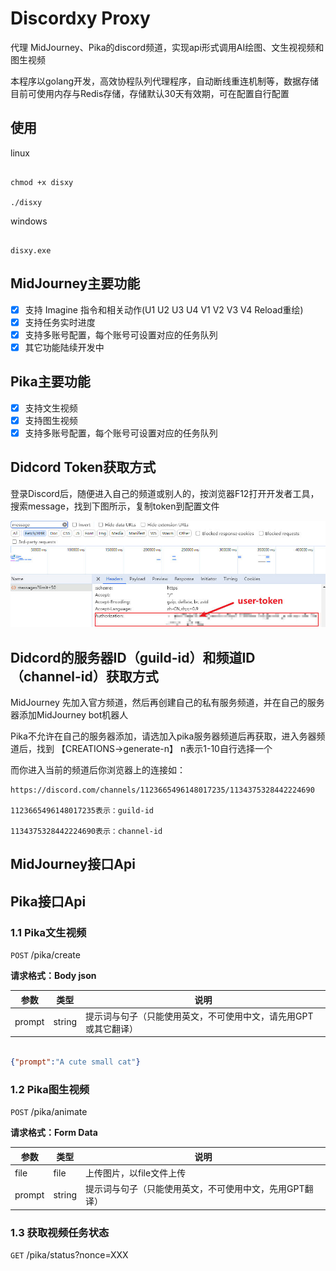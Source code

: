 # Discordxy Proxy

代理 MidJourney、Pika的discord频道，实现api形式调用AI绘图、文生视视频和图生视频

本程序以golang开发，高效协程队列代理程序，自动断线重连机制等，数据存储目前可使用内存与Redis存储，存储默认30天有效期，可在配置自行配置

## 使用

linux

```shell

chmod +x disxy

./disxy

```

windows

```shell

disxy.exe

```

## MidJourney主要功能
- [x] 支持 Imagine 指令和相关动作(U1 U2 U3 U4 V1 V2 V3 V4 Reload重绘)
- [x] 支持任务实时进度
- [x] 支持多账号配置，每个账号可设置对应的任务队列
- [x] 其它功能陆续开发中

## Pika主要功能
- [x] 支持文生视频
- [x] 支持图生视频
- [x] 支持多账号配置，每个账号可设置对应的任务队列

## Didcord Token获取方式

登录Discord后，随便进入自己的频道或别人的，按浏览器F12打开开发者工具，搜索message，找到下图所示，复制token到配置文件

 <img src="https://github.com/felixcky/Discordxy-proxy/blob/master/user-token.jpg?raw=true" alt="user-token"/>

## Didcord的服务器ID（guild-id）和频道ID（channel-id）获取方式

MidJourney 先加入官方频道，然后再创建自己的私有服务频道，并在自己的服务器添加MidJourney bot机器人

Pika不允许在自己的服务器添加，请选加入pika服务器频道后再获取，进入务器频道后，找到 【CREATIONS->generate-n】 n表示1-10自行选择一个

而你进入当前的频道后你浏览器上的连接如：

```
https://discord.com/channels/1123665496148017235/1134375328442224690

1123665496148017235表示：guild-id

1134375328442224690表示：channel-id

```


## MidJourney接口Api



## Pika接口Api

### 1.1 Pika文生视频

`POST` /pika/create

**请求格式：Body json**

| 参数      | 类型     | 说明  |
| ------- | ------ | ----------- |
| prompt    | string    |提示词与句子（只能使用英文，不可使用中文，请先用GPT或其它翻译）|


```json

{"prompt":"A cute small cat"}

```

### 1.2 Pika图生视频

`POST` /pika/animate

**请求格式：Form Data**

| 参数      | 类型     | 说明  |
| ------- | ------ | ----------- |
| file    | file    | 上传图片，以file文件上传  |
| prompt    | string    |提示词与句子（只能使用英文，不可使用中文，先用GPT翻译）  |


### 1.3 获取视频任务状态

`GET` /pika/status?nonce=XXX


